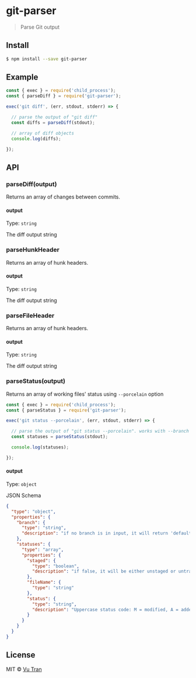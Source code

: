 # git-parser

> Parse Git output

## Install

```bash
$ npm install --save git-parser
```

## Example

```js
const { exec } = require('child_process');
const { parseDiff } = require('git-parser');

exec('git diff', (err, stdout, stderr) => {

  // parse the output of "git diff"
  const diffs = parseDiff(stdout);

  // array of diff objects
  console.log(diffs);

});
```

## API

### parseDiff(output)

Returns an array of changes between commits.

#### output

Type: `string`

The diff output string

### parseHunkHeader

Returns an array of hunk headers.

#### output

Type: `string`

The diff output string

### parseFileHeader

Returns an array of hunk headers.

#### output

Type: `string`

The diff output string

### parseStatus(output)

Returns an array of working files' status using `--porcelain` option

```js
const { exec } = require('child_process');
const { parseStatus } = require('git-parser');

exec('git status --porcelain', (err, stdout, stderr) => {

  // parse the output of "git status --porcelain". works with --branch to get branch name
  const statuses = parseStatus(stdout);

  console.log(statuses);

});
```

#### output

Type: `object`

JSON Schema

```json
{
  "type": "object",
  "properties": {
    "branch": {
      "type": "string",
      "description": "if no branch is in input, it will return 'default'"
    },
    "statuses": {
      "type": "array",
      "properties": {
        "staged": {
          "type": "boolean",
          "description": "if false, it will be either unstaged or untracked (untracked would have a status of '??')"
        },
        "fileName": {
          "type": "string"
        },
        "status": {
          "type": "string",
          "description": "Uppercase status code: M = modified, A = added, D = deleted, R = renamed, C = copied, ?? = untracked"
        }
      }
    }
  }
}
```

## License

MIT © [Vu Tran](https://github.com/vutran/)

